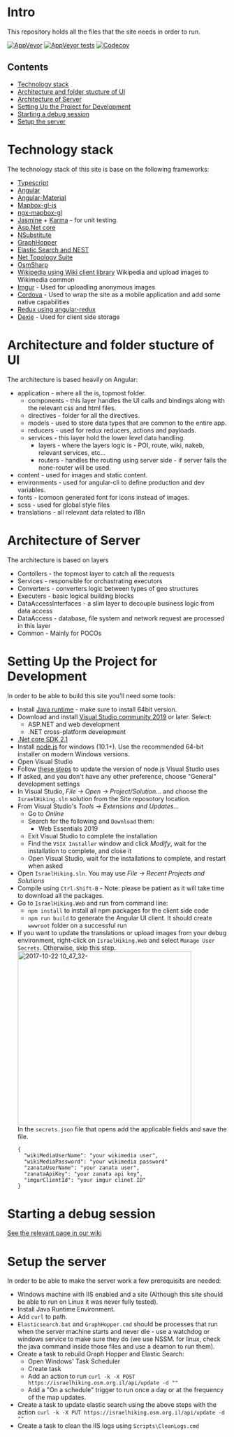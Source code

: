 # Intro
This repository holds all the files that the site needs in order to run.

[![AppVeyor](https://img.shields.io/appveyor/ci/IsraelHikingHost/site/master.svg)](https://ci.appveyor.com/project/IsraelHikingHost/site)
[![AppVeyor tests](https://img.shields.io/appveyor/tests/IsraelHikingHost/site/master.svg)](https://ci.appveyor.com/project/IsraelHikingHost/site/build/tests)
[![Codecov](https://img.shields.io/codecov/c/github/israelhikingmap/site/master.svg)](https://codecov.io/gh/IsraelHikingMap/Site/list/master/)

## Contents
* [Technology stack](#technology-stack)
* [Architecture and folder stucture of UI](#architecture-and-folder-stucture-of-ui)
* [Architecture of Server](#architecture-of-server)
* [Setting Up the Project for Development](#setting-up-the-project-for-development)
* [Starting a debug session](#starting-a-debug-session)
* [Setup the server](#setup-the-server)

# Technology stack
The technology stack of this site is base on the following frameworks:
* [Typescript](http://www.typescriptlang.org/)
* [Angular](https://angular.io/)
* [Angular-Material](https://material.angular.io/)
* [Mapbox-gl-js](https://docs.mapbox.com/mapbox-gl-js/api/)
* [ngx-mapbox-gl](https://wykks.github.io/ngx-mapbox-gl/)
* [Jasmine](http://jasmine.github.io/) + [Karma](https://karma-runner.github.io/) - for unit testing.
* [Asp.Net core](https://docs.microsoft.com/en-us/aspnet/core/)
* [NSubstitute](http://nsubstitute.github.io/)
* [GraphHopper](https://graphhopper.com/)
* [Elastic Search and NEST](https://www.elastic.co/)
* [Net Topology Suite](https://github.com/NetTopologySuite/NetTopologySuite)
* [OsmSharp](http://www.osmsharp.com/)
* [Wikipedia using Wiki client library](https://github.com/CXuesong/WikiClientLibrary) Wikipedia and upload images to Wikimedia common
* [Imgur](https://imgur.com/) - Used for uploadling anonymous images
* [Cordova](https://cordova.apache.org/) - Used to wrap the site as a mobile application and add some native capabilities
* [Redux using angular-redux](https://github.com/angular-redux/platform)
* [Dexie](https://dexie.org/) - Used for client side storage

# Architecture and folder stucture of UI
The architecture is based heavily on Angular:
* application - where all the is, topmost folder.
  * components - this layer handles the UI calls and bindings along with the relevant css and html files.
  * directives - folder for all the directives.
  * models - used to store data types that are common to the entire app.
  * reducers - used for redux reducers, actions and payloads.
  * services - this layer hold the lower level data handling.
    * layers - where the layers logic is - POI, route, wiki, nakeb, relevant services, etc...
    * routers - handles the routing using server side - if server fails the none-router will be used.
* content - used for images and static content.
* environments - used for angular-cli to define production and dev variables.
* fonts - icomoon generated font for icons instead of images.
* scss - used for global style files
* translations - all relevant data related to i18n
 
# Architecture of Server
The architecture is based on layers
* Contollers - the topmost layer to catch all the requests
* Services - responsible for orchastrating executors
* Converters - converters logic between types of geo structures
* Executers - basic logical building blocks
* DataAccessInterfaces - a slim layer to decouple business logic from data access
* DataAccess - database, file system and network request are processed in this layer
* Common - Mainly for POCOs

# Setting Up the Project for Development
In order to be able to build this site you'll need some tools:
* Install [Java runtime](https://java.com/en/download/) - make sure to install 64bit version.
* Download and install [Visual Studio community 2019](https://www.visualstudio.com/downloads) or later. Select:
  * ASP.NET and web development
  * .NET cross-platform development
* [.Net core SDK 2.1 ](https://www.microsoft.com/net/download/core)
* Install [node.js](https://nodejs.org/en/) for windows (10.1+). Use the recommended 64-bit installer on modern Windows versions.
* Open Visual Studio
* Follow [these steps](https://stackoverflow.com/a/43850262/368683) to update the version of node.js Visual Studio uses
* If asked, and you don't have any other preference, choose "General" development settings
* In Visual Studio, _File &rarr; Open &rarr; Project/Solution..._ and choose the `IsraelHiking.sln` solution from the Site reposotory location.
* From Visual Studio's _Tools &rarr; Extensions and Updates..._ 
  * Go to _Online_
  * Search for the following and `Download` them: 
    * Web Essentials 2019
  * Exit Visual Studio to complete the installation
  * Find the `VSIX Installer` window and click _Modify_, wait for the installation to complete, and close it
  * Open Visual Studio, wait for the installations to complete, and restart when asked
* Open `IsraelHiking.sln`. You may use _File &rarr; Recent Projects and Solutions_
* Compile using `Ctrl-Shift-B` - Note: please be patient as it will take time to download all the packages.
* Go to `IsraelHiking.Web` and run from command line: 
  * `npm install` to install all npm packages for the client side code
  * `npm run build` to generate the Angular UI client. It should create `wwwroot` folder on a successful run
* If you want to update the translations or upload images from your debug environment, right-click on `IsraelHiking.Web` and select `Manage User Secrets`. Otherwise, skip this step.    
  <img width="397" alt="2017-10-22 10_47_32-" src="https://user-images.githubusercontent.com/1304610/31860867-3b283092-b72a-11e7-8119-fe04ecd13852.png">    
  In the `secrets.json` file that opens add the applicable fields and save the file.
  ```
  {
    "wikiMediaUserName": "your wikimedia user",
    "wikiMediaPassword": "your wikimedia password"
    "zanataUserName": "your zanata user",
    "zanataApiKey": "your zanata api key",
    "imgurClientId": "your imgur clinet ID"
  }
  ```

# Starting a debug session
[See the relevant page in our wiki](https://github.com/IsraelHikingMap/Site/wiki/Debug-Environment-Setup)

# Setup the server
In order to be able to make the server work a few prerequisits are needed:
* Windows machine with IIS enabled and a site (Although this site should be able to run on Linux it was never fully tested).
* Install Java Runtime Environment.
* Add `curl` to path.
* `Elasticsearch.bat` and `GraphHopper.cmd` should be processes that run when the server machine starts and never die - use a watchdog or windows service to make sure they do (we use NSSM. for linux, check the java command inside those files and use a deamon to run them).
* Create a task to rebuild Graph Hopper and Elastic Search:
  * Open Windows' Task Scheduler
  * Create task
  * Add an action to run `curl -k -X POST https://israelhiking.osm.org.il/api/update -d ""`
  * Add a "On a schedule" trigger to run once a day or at the frequency of the map updates.
* Create a task to update elastic search using the above steps with the action `curl -k -X PUT https://israelhiking.osm.org.il/api/update -d ""`
* Create a task to clean the IIS logs using `Scripts\CleanLogs.cmd`
